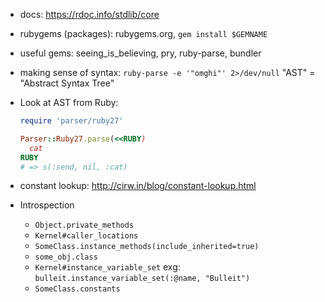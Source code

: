 * docs: https://rdoc.info/stdlib/core
* rubygems (packages): rubygems.org, `gem install $GEMNAME`
* useful gems: seeing_is_believing, pry, ruby-parse, bundler
* making sense of syntax: `ruby-parse -e '"omghi"' 2>/dev/null`
  "AST" = "Abstract Syntax Tree"
* Look at AST from Ruby:

  ```ruby
  require 'parser/ruby27'

  Parser::Ruby27.parse(<<RUBY)
    cat
  RUBY
  # => s(:send, nil, :cat)
  ```
* constant lookup: http://cirw.in/blog/constant-lookup.html
* Introspection
  * `Object.private_methods`
  * `Kernel#caller_locations`
  * `SomeClass.instance_methods(include_inherited=true)`
  * `some_obj.class`
  * `Kernel#instance_variable_set`
    exg: `bulleit.instance_variable_set(:@name, "Bulleit")`
  * `SomeClass.constants`
